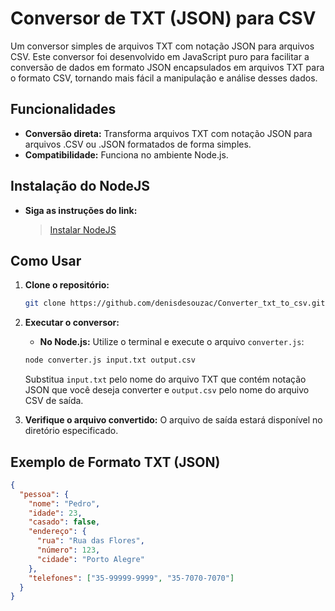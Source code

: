# Conversor de TXT (JSON) para CSV

Um conversor simples de arquivos TXT com notação JSON para arquivos CSV. Este conversor foi desenvolvido em JavaScript puro para facilitar a conversão de dados em formato JSON encapsulados em arquivos TXT para o formato CSV, tornando mais fácil a manipulação e análise desses dados.

## Funcionalidades

- **Conversão direta:** Transforma arquivos TXT com notação JSON para arquivos .CSV ou .JSON formatados de forma simples.
- **Compatibilidade:** Funciona no ambiente Node.js.

## Instalação do NodeJS

- **Siga as instruções do link:**
    > [Instalar NodeJS](https://www.alura.com.br/artigos/como-instalar-node-js-windows-linux-macos?utm_term=&utm_campaign=%5BSearch%5D+%5BPerformance%5D+-+Dynamic+Search+Ads+-+Artigos+e+Conteúdos&utm_source=adwords&utm_medium=ppc&hsa_acc=7964138385&hsa_cam=11384329873&hsa_grp=111087461203&hsa_ad=682526577071&hsa_src=g&hsa_tgt=dsa-843358956400&hsa_kw=&hsa_mt=&hsa_net=adwords&hsa_ver=3&gad_source=1&gclid=CjwKCAiA98WrBhAYEiwA2WvhOvPyhzmzGJJDKXLX5B_ylZCQAB5WzVyt8k06TdqgY2mX0IMwmJ2jCRoCqYcQAvD_BwE)

## Como Usar

1. **Clone o repositório:**

    ```bash
    git clone https://github.com/denisdesouzac/Converter_txt_to_csv.git
    ```

2. **Executar o conversor:**

    - **No Node.js:** Utilize o terminal e execute o arquivo `converter.js`:

    ```bash
    node converter.js input.txt output.csv
    ```

    Substitua `input.txt` pelo nome do arquivo TXT que contém notação JSON que você deseja converter e `output.csv` pelo nome do arquivo CSV de saída.

3. **Verifique o arquivo convertido:** O arquivo de saída estará disponível no diretório especificado.

## Exemplo de Formato TXT (JSON)

```json
{
  "pessoa": {
    "nome": "Pedro",
    "idade": 23,
    "casado": false,
    "endereço": {
      "rua": "Rua das Flores",
      "número": 123,
      "cidade": "Porto Alegre"
    },
    "telefones": ["35-99999-9999", "35-7070-7070"]
  }
}

